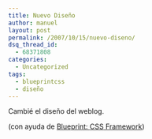 ```yaml
---
title: Nuevo Diseño
author: manuel
layout: post
permalink: /2007/10/15/nuevo-diseno/
dsq_thread_id:
  - 68371808
categories:
  - Uncategorized
tags:
  - blueprintcss
  - diseño
---
```

Cambié el diseño del weblog.

(con ayuda de [Blueprint: <span class="caps">CSS</span> Framework][1])

 [1]: http://code.google.com/p/blueprintcss/